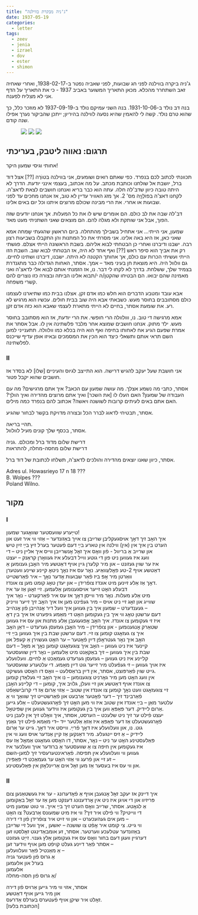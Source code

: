 ```yaml
---
title: "ג'ניה מבקרת בווילנה"
date: 1937-05-19
categories:
  - letter
tags:
  - zeev
  - jenia
  - izrael
  - dov
  - ester
  - shimon
---
```



ג'ניה ביקרה בווילנה לפני חג שבועות, לפני שאביה נפטר ב-1938-02-17, ואחרי שאחיה
זאב השתחרר מהכלא. מכאן התאריך המשוער באביב 1937 - כי את התאריך על הדף אני לא מצליח לפענח.

בנה דב נולד ב-1931-10-06.
בנה השני עמיקם נולד ב-1937-09-19 לא מוזכר כלל, כך שהוא טרם נולד.
קשה לי להאמין שהיא נסעה לווילנה בהיריון; ייתכן שהביקור נערך אפילו שנה קודם.

<figure class="half">
    <a  href="/pupko-papers/assets/images/1938-04-19-jenia-1.jpg">
    <img src="/pupko-papers/assets/images/1938-04-19-jenia-1.jpg"></a>
    <a  href="/pupko-papers/assets/images/1938-04-19-jenia-2.jpg">
    <img src="/pupko-papers/assets/images/1938-04-19-jenia-2.jpg"></a>
    <a  href="/pupko-papers/assets/images/1938-04-19-jenia-3.jpg">
    <img src="/pupko-papers/assets/images/1938-04-19-jenia-3.jpg"></a>
</figure>

## תרגום: נאווה ליטבק, בעריכתי

אחותי וגיסי שמעון היקר!

תכוונתי לכתוב לכם בנפרד. כפי שאתם רואים ושומעים, אני בווילנה בטוֺרֶה [??] אצל דוד ברל,
יושבת אל שולחנו וכותבת מכתב. על מה אכתוב, בעצמי אינני יודעת. הדרך לא היתה טובה כיוון
שדב'לה חלה. עתה הוא כבר בריא ואנחנו חושבים לצאת לדאצ'ה. לקחנו דאצ'ה בפוֺלֵוׇיֶה מס' 2. אך
מזג האוויר עדיין לא טוב, אז אנחנו מחכים עד לפני שבועות או אחרי. את הרי מבינה שכולם מרוצים
איתנו וכל יום באים אלינו.

דב'לה שבה את לב כולם. הם אומרים שיש לו את כל המעלות. אך אנחנו יודעים שזה הפוך,
אבל אני שותקת ולא מגלה להם. הם מוצאים שאני השתניתי מעט מאד.

שמעון, אני הייתי... אני אתחיל בשבילך מהתחלה. ביום הראשון שהגעתי שׇמחה אמא שאני כאן,
אז היא באה אלינו. אני מסרתי את כל המתנות והן התקבלו בשביעות רצון רבה. ישבנו ודיברנו ואחרי
כן הבטחתי לבוא אליהם. בשבת הראשונה הייתי אצלם. פגשתי רק את אביך הוא סיפר ראש [??] ואף
אחד לא היה, אז הבטחתי לבוא שוב. השבת הזו הייתי ועשיתי הכרות עם כולם, אך
אחותך הקטנה לא היתה. ישבנו, דיברנו ושתינו לחיים. גם וולוול היה. היא מוצאת חן בעיני מאד –
אמך. אסתר, האחות הגדולה כבר מתגנדרת בצמיד שלך, ששלחת. בדרך לא לקחו לי דבר.
נו, אז הזמנתי אותם לבוא אלי לדאצ'ה ואני מאמינה שהם יבואו.
הם הבטיחו שהקטן/ה י/תבוא אלינו הביתה ובצורה כזו נוצרים להם קשרי משפחה.

אבא עובד ומטבע הדברים הוא חלש כמו אדם זקן. אצלנו בבית כמו שתיארנו לעצמנו
כולם מסתובבים בחוסר מעש.
כשבאתי אבא היה שוב בבית חולים. עכשיו הוא מרגיש לא רע.
את שומעת אסתר, בחיים לא הייתי מתארת לעצמי שאבא הוא כזה אדם זקן.

אמא מרגישה די טוב. נו, ווולוולה הרי חופשי. את הרי יודעת, אז הוא מסתובב בחוסר מעש. ילד
מתוק. אנחנו חושבים שמוצא אחר מלבד פלשתינה אין לו.
אבל אסתר את אמרת שפעם הגיע אח לאחותו בחיפה ואף הוא היה בכלא כמו וולוולה.
תתענייני למען השם תראי אותם ותשאלי כיצד הוא הכין את המסמכים ובאיזו אופן עדיף שייכנס
לפלשתינה.

### II

אני חושבת שעל יעקב להגיש דרישה. הוא התייצב לגיוס והעיניים [שלו] לא בסדר אז חושבים שהוא
יקבל פטור.

אסתר, כתבי מה נשמע אצלך. מה עושה שמעון עם הכאב? איך אתם מרגישים? מה
עם העבודה של שמעון? האם העלו לו [את השכר] ואיך אתם מרוצים מהדירה ואיך הולך?
האם אתם באים לעיתים קרובות לשושנה ויאשה? אכתוב להם בנפרד כמה מילים.

אסתר, תבטיחי לדאוג לברר הכל ובצורה מדויקת בקשר לבחור שהגיע.

תהיי בריאה.  
אסתר, בכסף שלך קונים מעיל לוולוול.

דרישת שלום מדוד ברל ומכולם.                             .גניה  
דרישת שלום מחסה-מחלה,                                   להתראות  

אסתר, כיוון שאנו יוצאים מהדירה והולכים לדאצ'ה, תשלחו לכתובת של דוד ברל.


Adres ul. Howasrieyo 17 n 18 ???   
B. Wolpes ???   
Poland Wilno.


## מקור

### I
טייַערע שוועסטער שוואׇגער שמעון!  
איך האׇב זיך דאׇך אויסגעקליבן שרײַבן צו אײַך באַזונדער – אַזוי ווי איר זעט און  
הערט בין איך אין (אין) ווילנה אין טארע בײַ דעם פֿעטער בערל זיץ בײַ זײַן טיש  
און שרײַב אַ בריוול  - פֿון וואׇס איך זאׇל אׇנשרײַבן ווײס איך אלײן ניט – די  
וועג איז געווען ניט פון די גוטע ווײַל דבעלע איז געוואׇרן קראַנק – יעצט  
איז ער שוין געזונט – און מיר קלערן גיין אויף דאַטשע מיר האׇבן גענומען אַ  
דאַטשע אויף 2-טע פאׇלעֵוואַיע. נאׇר עס איז נאׇך ניטאׇ קײנע שײנע וועטערן  
וואַרטן מיר אׇפּ ביז פֿאַר שבועות אׇדער נאׇך – איר פֿאַרשטייט  
דאׇך אַז אֵלע זײַנען מיט אונדז צופֿרידן – און יעדן טאׇג קומט מען צו אונדז.  
דבעלע האׇט זייער אויסגענומען אַלעמען. זיי זאׇגן אַז ער איז  
מיט אַלע מעלות. נאׇר מיר ווייסן דאׇך אז עס איר פֿאַרקערט - נאׇר איך  
שווײג און זאׇג זיי ניט אויס – מיר געפֿינט מען אז איך האׇב זיך זייער ווייניק  
געענדערט – שמעון איך בין געווען איך וועל דיר אׇנהייבן פֿון אׇנהייב –  
דעם ערשטן טאׇג ווי איך בין געקומען האׇט די מאַמע גיפערט אז איך בין דאׇ  
איז זי געקומען צו אונדז. איך האׇב אׇפגעגעבן אַלע מתנות און עס איז געווען  
שטאַרק אׇנגענומען  - און צופֿרידן – מיר האׇבן געזעסן גערעדט – דאַן האׇב  
איך צו געזאׇגט קומען צו זיי. דעם ערשטן שבת בין איך געווען בײַ זיי  
האׇב איך נאׇר געטראׇפֿן דײַן פֿאׇטער – ער האׇט געשוירן אַ קעפּל און  
קײנער איז ניט געווען – האׇב איך צוגעזאׇגט קומען נאׇך א מאׇל – דעם  
שבת בין איך געווען – זיך באַקאַנט מיט אַלעמען – נאׇר דײַן שוועסטער  
קליינע איז ניט געווען – געזעסן גערעדט געמאַכט אַ לחיים. וועלוועלע  
איז אויך געווען – זי געפֿעלט מיר זייער גוט דײַן מאַמע. די עלטערע שוועסטער  
גייט שוין פֿאַרפּוצט, אסתר, אין דײַן בראַסלעט – וואׇס דו האׇסט געשיקט.  
אין וועג האׇט מען מיר גאׇרניט צוגענומען – נו איך האׇב זיי געלאַדן קומען  
צו אונדז אויף דאַטשע און זיי וועלן, גלויב איך, קומען – די קליינע האׇבן  
זיי צוגעזאׇגט וועט נאׇך קומען צו אונדז אין שטוב – אַזוי אַרום אַז די קרובֿישאַפֿט  
פֿאַרבינד זיך – דער פֿאׇטער  אַרבעט און פֿאַרשטייט זיך שוואַך ווי אַ  
עלטער מאַן – בײַ אונדז אין שטוב איז ווי מען האׇט זיך פֿאׇרגעשטעלט – אַלע גייען  
אַרום ליידיק. דער פּאַפּאַ ווען איך בין געקומען איז ווידער געווען אין שפּיטאׇל.  
יעצט פֿילט ער זיך ניט שלעכט – הערסט, אסתר, איך וואׇלט זיך אין לעבן ניט  
פֿאׇרגעשטעלט אַז דער פּאַפּאַ איז אַזאַ אַלטער ייִד –די מאַמא פֿילט זיך גאַנץ  
גוט. נו, און וועלוועלע איז דאׇך פֿרײַ. ווייסט איר דאׇך. גייט ער אַרום  
ליידיק – אַ זיס ייִנגעלע. מיר דאַנקען אַז קיין אַנדער אויס וועג ווי אין  
פּאַלעסטינע האׇט ער ניט – נאׇר, אסתר, דו האׇסט געזאׇגט אַמאׇל אַז עס  
איז געקומען אין חיפה צו אַ שוועסטער אַ ברודער אויך וועלכער איז  
געווען ווי וועלוועלע אין תפיסה. פֿאַראינטערעסיר זיך למען-השם  
זע זיי און פֿרעג ווי אַזוי האׇט ער געמאַכט די פּאַפּירן –  
און ווי עס איז בעסער אַז מען זאׇל אים אַרײַנלאׇזן אין פּאַלעסטינע.  

### II

איך דיינק אז יעקב זאׇל אׇנגעבן אויף אַ פֿאׇדערונג  - ער איז געשטאַנען צום  
פּריזיוו און די אויגן איז ניט אין אׇרדענונג דענקט מען אַז ער זאׇל באַקומען  
אַ לגאׇטע. אסתר, שרײַב וואׇס הערט זיך בײַ אײַך. ווי טוט שמעון מיט  
די ווייטיק? ווי פֿילט איר זיך? ווי איז מיט שמעונס אַרבעט? צו האׇט  
מען אים געהעכערט – און ווי זײַט איר צופֿרידן פֿון די דירה –  
ווי גייט. צי קומט איר אׇפֿט צו שושנה – יאשען , איך וועל זיי שרײַבן  
באַזונדער עטלעכע ווערטער. אסתר, זע אומבאַדינגט זאׇלסטו זען  
דערגיין וועגן דעם בחור וואׇס עס איז געקומען אַלץ גענוי.  זייַט געזונט  
אסתר פֿאַר דײַנע געלט קויפֿט מען        אויף ווידער זען –  
אַ מאַנטיל פֿאַר וועלוועלען –  
אַ גרוס פֿון פֿעטער                          גניה  
בערל און אלעמען  
אלעמען  
אַ גרוס פֿון חסה-מחלה/  
  
אסתר, אזוי ווי מיר גייען אַרויס פֿון דירה  
און מיר גייען אויף דאַטשע  
זאׇלט איר שיקן אויף פֿעטערס בערלס אַדרעס.  
[הכתובת בלעז]  
